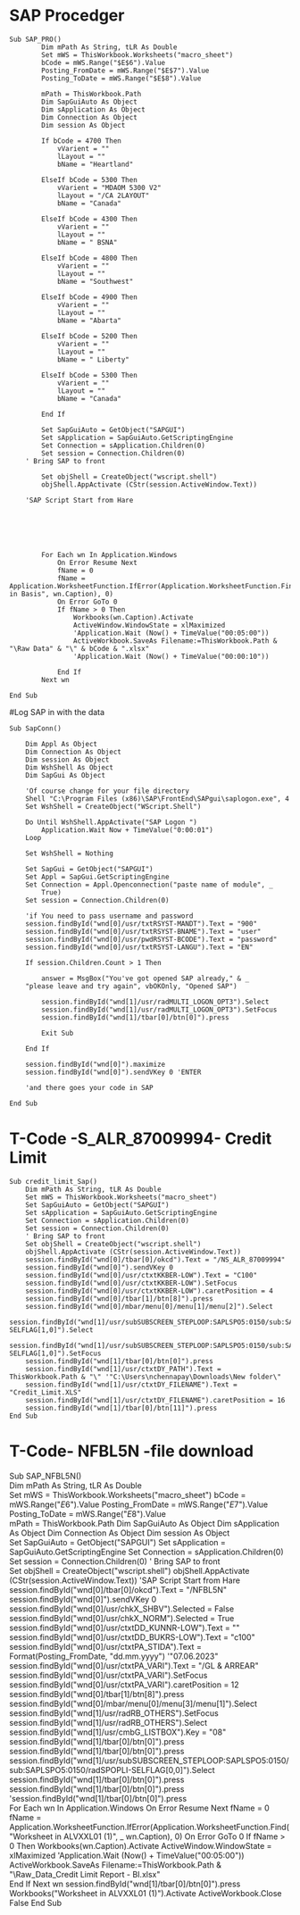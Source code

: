 # SAP Procedger 
	Sub SAP_PRO()
			Dim mPath As String, tLR As Double
			Set mWS = ThisWorkbook.Worksheets("macro_sheet")
			bCode = mWS.Range("$E$6").Value
			Posting_FromDate = mWS.Range("$E$7").Value
			Posting_ToDate = mWS.Range("$E$8").Value

			mPath = ThisWorkbook.Path
			Dim SapGuiAuto As Object
			Dim sApplication As Object
			Dim Connection As Object
			Dim session As Object

			If bCode = 4700 Then
				vVarient = ""
				lLayout = ""
				bName = "Heartland"
				
			ElseIf bCode = 5300 Then
				vVarient = "MDAOM 5300 V2"
				lLayout = "/CA 2LAYOUT"
				bName = "Canada"

			ElseIf bCode = 4300 Then
				vVarient = ""
				lLayout = ""
				bName = " BSNA"

			ElseIf bCode = 4800 Then
				vVarient = ""
				lLayout = ""
				bName = "Southwest"
				
			ElseIf bCode = 4900 Then
				vVarient = ""
				lLayout = ""
				bName = "Abarta"

			ElseIf bCode = 5200 Then
				vVarient = ""
				lLayout = ""
				bName = " Liberty"

			ElseIf bCode = 5300 Then
				vVarient = ""
				lLayout = ""
				bName = "Canada"

			End If

			Set SapGuiAuto = GetObject("SAPGUI")
			Set sApplication = SapGuiAuto.GetScriptingEngine
			Set Connection = sApplication.Children(0)
			Set session = Connection.Children(0)	
		' Bring SAP to front
		
			Set objShell = CreateObject("wscript.shell")
			objShell.AppActivate (CStr(session.ActiveWindow.Text))
			
		'SAP Script Start from Hare
	
	
	
	
	
	
			For Each wn In Application.Windows
				On Error Resume Next
				fName = 0
				fName = Application.WorksheetFunction.IfError(Application.WorksheetFunction.Find("Worksheet in Basis", wn.Caption), 0)
				On Error GoTo 0
				If fName > 0 Then
					Workbooks(wn.Caption).Activate
					ActiveWindow.WindowState = xlMaximized
					'Application.Wait (Now() + TimeValue("00:05:00"))
					ActiveWorkbook.SaveAs Filename:=ThisWorkbook.Path & "\Raw Data" & "\" & bCode & ".xlsx"
					'Application.Wait (Now() + TimeValue("00:00:10"))
				
				End If
			Next wn	
	
	End Sub


#Log SAP in with the data

	Sub SapConn()

		Dim Appl As Object
		Dim Connection As Object
		Dim session As Object
		Dim WshShell As Object
		Dim SapGui As Object

		'Of course change for your file directory
		Shell "C:\Program Files (x86)\SAP\FrontEnd\SAPgui\saplogon.exe", 4
		Set WshShell = CreateObject("WScript.Shell")

		Do Until WshShell.AppActivate("SAP Logon ")
			Application.Wait Now + TimeValue("0:00:01")
		Loop

		Set WshShell = Nothing

		Set SapGui = GetObject("SAPGUI")
		Set Appl = SapGui.GetScriptingEngine
		Set Connection = Appl.Openconnection("paste name of module", _
			True)
		Set session = Connection.Children(0)

		'if You need to pass username and password
		session.findById("wnd[0]/usr/txtRSYST-MANDT").Text = "900"
		session.findById("wnd[0]/usr/txtRSYST-BNAME").Text = "user"
		session.findById("wnd[0]/usr/pwdRSYST-BCODE").Text = "password"
		session.findById("wnd[0]/usr/txtRSYST-LANGU").Text = "EN"

		If session.Children.Count > 1 Then

			answer = MsgBox("You've got opened SAP already," & _
		"please leave and try again", vbOKOnly, "Opened SAP")

			session.findById("wnd[1]/usr/radMULTI_LOGON_OPT3").Select
			session.findById("wnd[1]/usr/radMULTI_LOGON_OPT3").SetFocus
			session.findById("wnd[1]/tbar[0]/btn[0]").press

			Exit Sub

		End If

		session.findById("wnd[0]").maximize
		session.findById("wnd[0]").sendVKey 0 'ENTER

		'and there goes your code in SAP

	End Sub
# T-Code -S_ALR_87009994- Credit Limit 
	Sub credit_limit_Sap()
		Dim mPath As String, tLR As Double
		Set mWS = ThisWorkbook.Worksheets("macro_sheet")
		Set SapGuiAuto = GetObject("SAPGUI")
		Set sApplication = SapGuiAuto.GetScriptingEngine
		Set Connection = sApplication.Children(0)
		Set session = Connection.Children(0)
		' Bring SAP to front
		Set objShell = CreateObject("wscript.shell")
		objShell.AppActivate (CStr(session.ActiveWindow.Text))	
		session.findById("wnd[0]/tbar[0]/okcd").Text = "/NS_ALR_87009994"
		session.findById("wnd[0]").sendVKey 0
		session.findById("wnd[0]/usr/ctxtKKBER-LOW").Text = "C100"
		session.findById("wnd[0]/usr/ctxtKKBER-LOW").SetFocus
		session.findById("wnd[0]/usr/ctxtKKBER-LOW").caretPosition = 4
		session.findById("wnd[0]/tbar[1]/btn[8]").press
		session.findById("wnd[0]/mbar/menu[0]/menu[1]/menu[2]").Select
		session.findById("wnd[1]/usr/subSUBSCREEN_STEPLOOP:SAPLSPO5:0150/sub:SAPLSPO5:0150/radSPOPLI-SELFLAG[1,0]").Select
		session.findById("wnd[1]/usr/subSUBSCREEN_STEPLOOP:SAPLSPO5:0150/sub:SAPLSPO5:0150/radSPOPLI-SELFLAG[1,0]").SetFocus
		session.findById("wnd[1]/tbar[0]/btn[0]").press
		session.findById("wnd[1]/usr/ctxtDY_PATH").Text = ThisWorkbook.Path & "\" '"C:\Users\nchennapay\Downloads\New folder\"
		session.findById("wnd[1]/usr/ctxtDY_FILENAME").Text = "Credit_Limit.XLS"
		session.findById("wnd[1]/usr/ctxtDY_FILENAME").caretPosition = 16
		session.findById("wnd[1]/tbar[0]/btn[11]").press	
	End Sub

# T-Code- NFBL5N -file download
Sub SAP_NFBL5N()	
	Dim mPath As String, tLR As Double	
	Set mWS = ThisWorkbook.Worksheets("macro_sheet")
	bCode = mWS.Range("$E$6").Value
	Posting_FromDate = mWS.Range("$E$7").Value
	Posting_ToDate = mWS.Range("$E$8").Value	
	mPath = ThisWorkbook.Path
	Dim SapGuiAuto As Object
	Dim sApplication As Object
	Dim Connection As Object
	Dim session As Object	
	Set SapGuiAuto = GetObject("SAPGUI")
	Set sApplication = SapGuiAuto.GetScriptingEngine
	Set Connection = sApplication.Children(0)
	Set session = Connection.Children(0)
	' Bring SAP to front	
	Set objShell = CreateObject("wscript.shell")
	objShell.AppActivate (CStr(session.ActiveWindow.Text))
	'SAP Script Start from Hare
	session.findById("wnd[0]/tbar[0]/okcd").Text = "/NFBL5N"
	session.findById("wnd[0]").sendVKey 0
	session.findById("wnd[0]/usr/chkX_SHBV").Selected = False
	session.findById("wnd[0]/usr/chkX_NORM").Selected = True
	session.findById("wnd[0]/usr/ctxtDD_KUNNR-LOW").Text = ""
	session.findById("wnd[0]/usr/ctxtDD_BUKRS-LOW").Text = "c100"
	session.findById("wnd[0]/usr/ctxtPA_STIDA").Text = Format(Posting_FromDate, "dd.mm.yyyy") '"07.06.2023"
	session.findById("wnd[0]/usr/ctxtPA_VARI").Text = "/GL & ARREAR"
	session.findById("wnd[0]/usr/ctxtPA_VARI").SetFocus
	session.findById("wnd[0]/usr/ctxtPA_VARI").caretPosition = 12
	session.findById("wnd[0]/tbar[1]/btn[8]").press
	session.findById("wnd[0]/mbar/menu[0]/menu[3]/menu[1]").Select
	session.findById("wnd[1]/usr/radRB_OTHERS").SetFocus
	session.findById("wnd[1]/usr/radRB_OTHERS").Select
	session.findById("wnd[1]/usr/cmbG_LISTBOX").Key = "08"
	session.findById("wnd[1]/tbar[0]/btn[0]").press
	session.findById("wnd[1]/tbar[0]/btn[0]").press
	session.findById("wnd[1]/usr/subSUBSCREEN_STEPLOOP:SAPLSPO5:0150/sub:SAPLSPO5:0150/radSPOPLI-SELFLAG[0,0]").Select
	session.findById("wnd[1]/tbar[0]/btn[0]").press
	session.findById("wnd[1]/tbar[0]/btn[0]").press
	'session.findById("wnd[1]/tbar[0]/btn[0]").press	
	For Each wn In Application.Windows
		On Error Resume Next
		fName = 0
		fName = Application.WorksheetFunction.IfError(Application.WorksheetFunction.Find("Worksheet in ALVXXL01 (1)", _ 
                            wn.Caption), 0)
		On Error GoTo 0
		If fName > 0 Then
			Workbooks(wn.Caption).Activate
			ActiveWindow.WindowState = xlMaximized
			'Application.Wait (Now() + TimeValue("00:05:00"))
			ActiveWorkbook.SaveAs Filename:=ThisWorkbook.Path & "\Raw_Data_Credit Limit Report - BI.xlsx"	
		End If
		Next wn	
		session.findById("wnd[1]/tbar[0]/btn[0]").press
		Workbooks("Worksheet in ALVXXL01 (1)").Activate
		ActiveWorkbook.Close False
  End Sub
	


